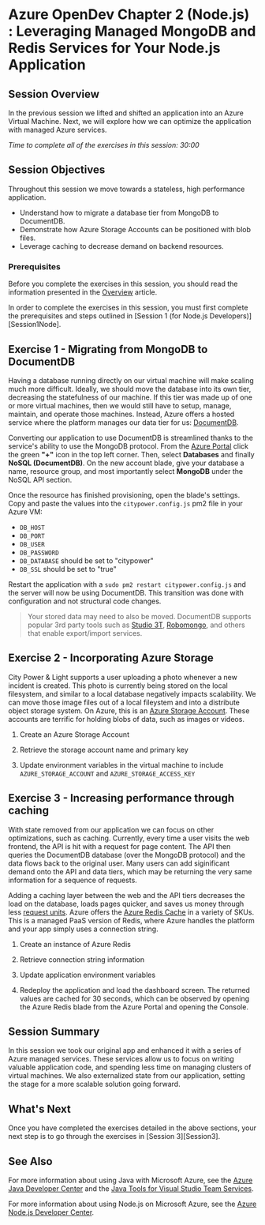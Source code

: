 # Azure OpenDev Chapter 2 (Node.js) : Leveraging Managed MongoDB and Redis Services for Your Node.js Application

## Session Overview

In the previous session we lifted and shifted an application into an Azure Virtual Machine. Next, we will explore how we can optimize the application with managed Azure services. 

*Time to complete all of the exercises in this session: 30:00*

## Session Objectives

Throughout this session we move towards a stateless, high performance application.

* Understand how to migrate a database tier from MongoDB to DocumentDB.
* Demonstrate how Azure Storage Accounts can be positioned with blob files.
* Leverage caching to decrease demand on backend resources.

### Prerequisites

Before you complete the exercises in this session, you should read the information presented in the [Overview] article.

In order to complete the exercises in this session, you must first complete the prerequisites and steps outlined in [Session 1 (for Node.js Developers)][Session1Node].

## Exercise 1 - Migrating from MongoDB to DocumentDB

Having a database running directly on our virtual machine will make scaling much more difficult. Ideally, we should move the database into its own tier, decreasing the statefulness of our machine. If this tier was made up of one or more virtual machines, then we would still have to setup, manage, maintain, and operate those machines.  Instead, Azure offers a hosted service where the platform manages our data tier for us: [DocumentDB](https://azure.microsoft.com/en-us/services/documentdb/).

Converting our application to use DocumentDB is streamlined thanks to the service's ability to use the MongoDB protocol. From the [Azure Portal](http://portal.azure.com) click the green **"+"** icon in the top left corner. Then, select **Databases** and finally **NoSQL (DocumentDB)**. On the new account blade, give your database a name, resource group, and most importantly select **MongoDB** under the NoSQL API section.

Once the resource has finished provisioning, open the blade's settings. Copy and paste the values into the `citypower.config.js` pm2 file in your Azure VM:

* `DB_HOST`
* `DB_PORT`
* `DB_USER`
* `DB_PASSWORD`
* `DB_DATABASE` should be set to "citypower"
* `DB_SSL` should be set to "true"

Restart the application with a `sudo pm2 restart citypower.config.js` and the server will now be using DocumentDB. This transition was done with configuration and not structural code changes.

> Your stored data may need to also be moved. DocumentDB supports popular 3rd party tools such as [Studio 3T](https://studio3t.com/), [Robomongo](https://robomongo.org/), and others that enable export/import services. 

## Exercise 2 - Incorporating Azure Storage

City Power & Light supports a user uploading a photo whenever a new incident is created. This photo is currently being stored on the local filesystem, and similar to a local database negatively impacts scalability. We can move those image files out of a local fileystem and into a distribute object storage system. On Azure, this is an [Azure Storage Account](https://azure.microsoft.com/en-us/services/storage/). These accounts are terrific for holding blobs of data, such as images or videos.

1. Create an Azure Storage Account

1. Retrieve the storage account name and primary key

1. Update environment variables in the virtual machine to include `AZURE_STORAGE_ACCOUNT` and `AZURE_STORAGE_ACCESS_KEY`

## Exercise 3 - Increasing performance through caching

With state removed from our application we can focus on other optimizations, such as caching. Currently, every time a user visits the web frontend, the API is hit with a request for page content. The API then queries the DocumentDB database (over the MongoDB protocol) and the data flows back to the original user. Many users can add siginificant demand onto the API and data tiers, which may be returning the very same information for a sequence of requests. 

Adding a caching layer between the web and the API tiers decreases the load on the database, loads pages quicker, and saves us money through less [request units](https://docs.microsoft.com/en-us/azure/documentdb/documentdb-request-units). Azure offers the [Azure Redis Cache](https://docs.microsoft.com/azure/redis-cache/cache-nodejs-get-started) in a variety of SKUs. This is a managed PaaS version of Redis, where Azure handles the platform and your app simply uses a connection string. 

1. Create an instance of Azure Redis

1. Retrieve connection string information

1. Update application environment variables

1. Redeploy the application and load the dashboard screen. The returned values are cached for 30 seconds, which can be observed by opening the Azure Redis blade from the Azure Portal and opening the Console.

## Session Summary

In this session we took our original app and enhanced it with a series of Azure managed services. These services allow us to focus on writing valuable application code, and spending less time on managing clusters of virtual machines. We also externalized state from our application, setting the stage for a more scalable solution going forward.

## What's Next

Once you have completed the exercises detailed in the above sections, your next step is to go through the exercises in [Session 3][Session3].

## See Also

For more information about using Java with Microsoft Azure, see the [Azure Java Developer Center] and the [Java Tools for Visual Studio Team Services].

For more information about using Node.js on Microsoft Azure, see the [Azure Node.js Developer Center].

<!-- URL List -->

[Azure Java Developer Center]: https://azure.microsoft.com/develop/java/
[Java Tools for Visual Studio Team Services]: https://java.visualstudio.com/
[Azure Node.js Developer Center]: https://azure.microsoft.com/develop/nodejs/

[Overview]: ./README.md
[Chapter1Java]: ./chapter-1b-deploying-a-java-app-on-azure.md
[Chapter1Node]: ./chapter-1a-deploying-a-node.js-app-on-azure.md
[Chapter2Java]: ./chapter-2b-leveraging-managed-mongodb-and-redis-services-for-your-java-app.md
[Chapter2Node]: ./chapter-2a-leveraging-managed-mongodb-and-redis-services-for-your-node.js-app.md
[Chapter3]: ./chapter-3-transforming-from-a-single-vm-to-a-highly-scalable-geo-distributed-app.md
[Chapter4]: ./chapter-4-monitoring-your-azure-resources.md
[Chapter5]: ./chapter-5-automating-deployment-of-azure-resources-using-azure-resource-manager.md
[Chapter6]: ./chapter-6-managing-your-azure-resources-using-azure-cli.md
[Chapter7]: ./chapter-7-introduction-to-azure-container-service.md

<!-- IMG List -->
